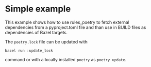 # Simple example

This example shows how to use rules_poetry to fetch external dependencies from a pyproject.toml file
and than use in BUILD files as dependencies of Bazel targets.

The `poetry.lock` file can be updated with
```
bazel run :update_lock
```
command or with a locally installed `poetry` as `poetry update`.

